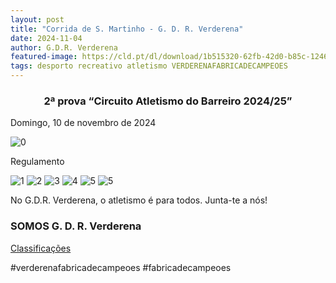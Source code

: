 ```yaml
---
layout: post
title: "Corrida de S. Martinho - G. D. R. Verderena"
date: 2024-11-04
author: G.D.R. Verderena
featured-image: https://cld.pt/dl/download/1b515320-62fb-42d0-b85c-1246612105d3/CIRCUITO-BARREIRO-01.jpg
tags: desporto recreativo atletismo VERDERENAFABRICADECAMPEOES 
---
```


<CENTER><H3>2ª prova “Circuito Atletismo do Barreiro 2024/25”</H3></CENTER>

Domingo, 10 de novembro de 2024

![0](https://cld.pt/dl/download/1b515320-62fb-42d0-b85c-1246612105d3/CIRCUITO-BARREIRO-01.jpg)

Regulamento

![1](https://cld.pt/dl/download/d55de311-92f2-409b-a011-89c9a240861a/1.jpeg)
![2](https://cld.pt/dl/download/83c0def9-9c08-4793-9e2e-c0075a798c86/2.jpeg)
![3](https://cld.pt/dl/download/f2468a9b-65c6-47c7-a58a-434158da8154/3.jpeg)
![4](https://cld.pt/dl/download/84a89518-8014-4871-a4ef-9b260e5cf35c/4.jpeg)
![5](https://cld.pt/dl/download/9c29c3b6-766b-4b36-811a-4412a7c26936/5.jpeg)
![5](https://cld.pt/dl/download/436f2dcc-16bf-4544-9f42-d947da75d09e/WhatsApp%20Image%202024-11-04%20at%2020.45.06.jpeg)

No G.D.R. Verderena, o atletismo é para todos. Junta-te a nós!
<H3>SOMOS G. D. R. Verderena</H3>

<a href=“https://atletismobarreiro.pt/2a-prova-24-25/”>Classificações</a>

#verderenafabricadecampeoes #fabricadecampeoes 
